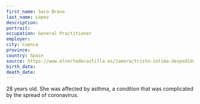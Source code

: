 ```yaml
---
first_name: Sara Bravo
last_name: López
description: 
portrait: 
occupation: General Practitioner
employer: 
city: Cuenca
province: 
country: Spain
source: https://www.elnortedecastilla.es/zamora/triste-intima-despedida-20200329224848-nt.html, https://www.redaccionmedica.com/autonomias/castilla-mancha/coronavirus-cuenca-segundo-medico-muerto-covid-19--8907
birth_date: 
death_date: 
---
```


28 years old. She was affected by asthma, a condition that was complicated by the spread of coronavirus.